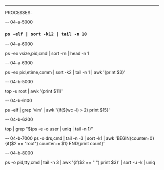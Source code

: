 -------------------------------------------------
PROCESSES:

-- 04-a-5000

### `ps -elf | sort -k12 | tail -n 10`

-- 04-a-6000

ps -eo vsize,pid,cmd | sort -rn | head -n 1 

-- 04-a-6300

ps -eo pid,etime,comm  | sort -k2 | tail -n 1 | awk '{print $3}' 

-- 04-b-5000 

top -u root | awk '{print $11}'  

-- 04-b-6100

 ps -elf | grep  'vim' |  awk '{if($(wc -l) > 2) print $15}' 

-- 04-b-6200

top | grep "$(ps -e -o user | uniq | tail -n 1)" 

-- 04-b-7000
ps -o drs,cmd | tail -n -3 | sort -k1 |
 awk 'BEGIN{counter=0} {if($2 == "root") counter+= $1} 
END{print count}'          

-- 04-b-8000

ps -o pid,tty,cmd | tail -n 3 | awk '{if($2 == " ") print $3}' 
| sort -u -k | uniq    

